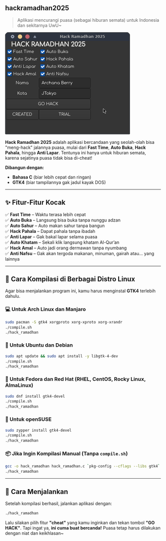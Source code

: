 ## **hackramadhan2025**  
> Aplikasi mencurangi puasa (sebagai hiburan semata) untuk Indonesia dan sekitarnya UwU~  

![Hack Ramadhan 2025](archanaberry/appmenu.png)

**Hack Ramadhan 2025** adalah aplikasi bercandaan yang seolah-olah bisa "meng-hack" jalannya puasa, mulai dari **Fast Time**, **Auto Buka**, **Hack Pahala**, hingga **Anti Lapar**. Tentunya ini hanya untuk hiburan semata, karena sejatinya puasa tidak bisa di-cheat!  

**Dibangun dengan:**  
- **Bahasa C** (biar lebih cepat dan ringan)  
- **GTK4** (biar tampilannya gak jadul kayak DOS)  

---

## **✨ Fitur-Fitur Kocak**  
✅ **Fast Time** – Waktu terasa lebih cepat  
✅ **Auto Buka** – Langsung bisa buka tanpa nunggu adzan  
✅ **Auto Sahur** – Auto makan sahur tanpa bangun  
✅ **Hack Pahala** – Dapat pahala tanpa ibadah  
✅ **Anti Lapar** – Gak bakal lapar selama puasa    
✅ **Auto Khatam** – Sekali klik langsung khatam Al-Qur’an  
✅ **Hack Amal** – Auto jadi orang dermawan tanpa nyumbang  
✅ **Anti Nafsu** – Gak akan tergoda makanan, minuman, gairah atau... yang lainnya  

---

## **🔧 Cara Kompilasi di Berbagai Distro Linux**  
Agar bisa menjalankan program ini, kamu harus menginstal **GTK4** terlebih dahulu.  

### **💻 Untuk Arch Linux dan Manjaro**  
```sh
sudo pacman -S gtk4 xorgproto xorg-xproto xorg-xrandr
./compile.sh
./hack_ramadhan
```

### **🐧 Untuk Ubuntu dan Debian**  
```sh
sudo apt update && sudo apt install -y libgtk-4-dev
./compile.sh
./hack_ramadhan
```

### **🚀 Untuk Fedora dan Red Hat (RHEL, CentOS, Rocky Linux, AlmaLinux)**  
```sh
sudo dnf install gtk4-devel
./compile.sh
./hack_ramadhan
```

### **🍏 Untuk openSUSE**  
```sh
sudo zypper install gtk4-devel
./compile.sh
./hack_ramadhan
```

### **📦 Jika Ingin Kompilasi Manual (Tanpa `compile.sh`)**  
```sh
gcc -o hack_ramadhan hack_ramadhan.c `pkg-config --cflags --libs gtk4`
./hack_ramadhan
```

---

## **🎉 Cara Menjalankan**  
Setelah kompilasi berhasil, jalankan aplikasi dengan:  
```sh
./hack_ramadhan
```
Lalu silakan pilih fitur **"cheat"** yang kamu inginkan dan tekan tombol **"GO HACK"**. Tapi ingat ya, **ini cuma buat bercanda!** Puasa tetap harus dilakukan dengan niat dan keikhlasan~  
